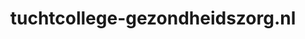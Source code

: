 ---
layout: post
title:  "tuchtcollege-gezondheidszorg.nl"
internal_url:  "/dutchgov/tuchtcollege-gezondheidszorg.nl.html"
categories: dutchgov
---